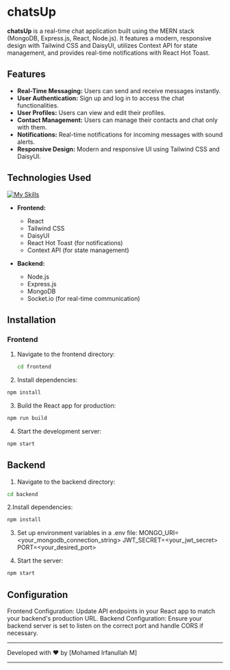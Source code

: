 # chatsUp

**chatsUp** is a real-time chat application built using the MERN stack (MongoDB, Express.js, React, Node.js). It features a modern, responsive design with Tailwind CSS and DaisyUI, utilizes Context API for state management, and provides real-time notifications with React Hot Toast.

## Features

- **Real-Time Messaging:** Users can send and receive messages instantly.
- **User Authentication:** Sign up and log in to access the chat functionalities.
- **User Profiles:** Users can view and edit their profiles.
- **Contact Management:** Users can manage their contacts and chat only with them.
- **Notifications:** Real-time notifications for incoming messages with sound alerts.
- **Responsive Design:** Modern and responsive UI using Tailwind CSS and DaisyUI.

## Technologies Used

[![My Skills](https://skillicons.dev/icons?i=js,html,css,tailwind,react,nodejs,express,mongodb,postman,git,github)](https://skillicons.dev)


- **Frontend:** 
  - React
  - Tailwind CSS
  - DaisyUI
  - React Hot Toast (for notifications)
  - Context API (for state management)

- **Backend:**
  - Node.js
  - Express.js
  - MongoDB
  - Socket.io (for real-time communication)

## Installation

### Frontend

1. Navigate to the frontend directory:
   ```bash
   cd frontend
2. Install dependencies:

```bash
npm install
```
3. Build the React app for production:
```bash
npm run build
```
4. Start the development server:
```bash
npm start
```

## Backend

1. Navigate to the backend directory:
```bash
cd backend
```

2.Install dependencies:
```bash
npm install
```

3. Set up environment variables in a .env file:
MONGO_URI=<your_mongodb_connection_string>
JWT_SECRET=<your_jwt_secret>
PORT=<your_desired_port>

4. Start the server:

```bash
npm start
```

## Configuration
Frontend Configuration: Update API endpoints in your React app to match your backend's production URL.
Backend Configuration: Ensure your backend server is set to listen on the correct port and handle CORS if necessary.


___

Developed with ❤️ by [Mohamed Irfanullah M]

___